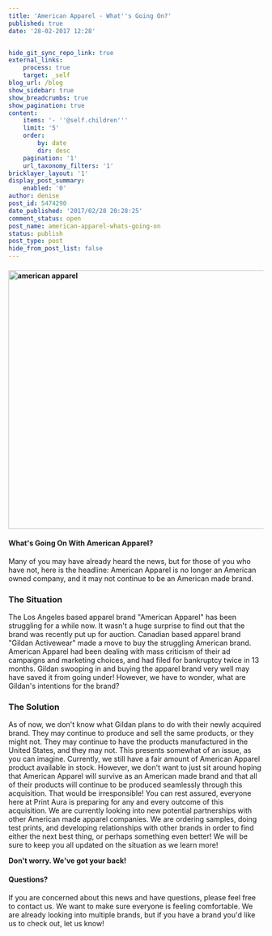 ```yaml
---
title: 'American Apparel - What''s Going On?'
published: true
date: '28-02-2017 12:28'


hide_git_sync_repo_link: true
external_links:
    process: true
    target: _self
blog_url: /blog
show_sidebar: true
show_breadcrumbs: true
show_pagination: true
content:
    items: '- ''@self.children'''
    limit: '5'
    order:
        by: date
        dir: desc
    pagination: '1'
    url_taxonomy_filters: '1'
bricklayer_layout: '1'
display_post_summary:
    enabled: '0'
author: denise
post_id: 5474290
date_published: '2017/02/28 20:28:25'
comment_status: open
post_name: american-apparel-whats-going-on
status: publish
post_type: post
hide_from_post_list: false
---
```


<h4><img class="alignnone size-large wp-image-5480046" src="https://printaura.com/wp-content/uploads/2017/02/american-apparel-fb-1-1024x534.jpg" alt="american apparel " width="980" height="511" /></h4>
<h4>What's Going On With American Apparel?</h4>
Many of you may have already heard the news, but for those of you who have not, here is the headline: American Apparel is no longer an American owned company, and it may not continue to be an American made brand.
<h3>The Situation</h3>
The Los Angeles based apparel brand "American Apparel" has been struggling for a while now. It wasn't a huge surprise to find out that the brand was recently put up for auction. Canadian based apparel brand "Gildan Activewear" made a move to buy the struggling American brand. American Apparel had been dealing with mass criticism of their ad campaigns and marketing choices, and had filed for bankruptcy twice in 13 months. Gildan swooping in and buying the apparel brand very well may have saved it from going under! However, we have to wonder, what are Gildan's intentions for the brand?
<h3>The Solution</h3>
As of now, we don't know what Gildan plans to do with their newly acquired brand. They may continue to produce and sell the same products, or they might not. They may continue to have the products manufactured in the United States, and they may not. This presents somewhat of an issue, as you can imagine. Currently, we still have a fair amount of American Apparel product available in stock. However, we don't want to just sit around hoping that American Apparel will survive as an American made brand and that all of their products will continue to be produced seamlessly through this acquisition. That would be irresponsible! You can rest assured, everyone here at Print Aura is preparing for any and every outcome of this acquisition. We are currently looking into new potential partnerships with other American made apparel companies. We are ordering samples, doing test prints, and developing relationships with other brands in order to find either the next best thing, or perhaps something even better! We will be sure to keep you all updated on the situation as we learn more!

<strong>Don't worry. We've got your back!</strong>
<h4>Questions?</h4>
If you are concerned about this news and have questions, please feel free to contact us. We want to make sure everyone is feeling comfortable. We are already looking into multiple brands, but if you have a brand you'd like us to check out, let us know!

<span style="border-radius: 2px; text-indent: 20px; width: auto; padding: 0px 4px 0px 0px; text-align: center; font: bold 11px/20px 'Helvetica Neue',Helvetica,sans-serif; color: #ffffff; background: #bd081c no-repeat scroll 3px 50% / 14px 14px; position: absolute; opacity: 1; z-index: 8675309; display: none; cursor: pointer; top: 40px; left: 20px;">Save</span>

<span style="border-radius: 2px; text-indent: 20px; width: auto; padding: 0px 4px 0px 0px; text-align: center; font: bold 11px/20px 'Helvetica Neue',Helvetica,sans-serif; color: #ffffff; background: #bd081c no-repeat scroll 3px 50% / 14px 14px; position: absolute; opacity: 1; z-index: 8675309; display: none; cursor: pointer; top: 40px; left: 20px;">Save</span>

<span style="border-radius: 2px; text-indent: 20px; width: auto; padding: 0px 4px 0px 0px; text-align: center; font: bold 11px/20px 'Helvetica Neue',Helvetica,sans-serif; color: #ffffff; background: #bd081c  no-repeat scroll 3px 50% / 14px 14px; position: absolute; opacity: 1; z-index: 8675309; display: none; cursor: pointer;">Save</span>